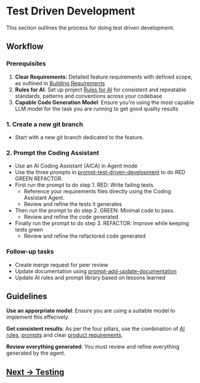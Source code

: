 # Test Driven Development

This section outlines the process for doing test driven development. 

## Workflow

### Prerequisites

1. **Clear Requirements**: Detailed feature requirements with defined scope, as outlined in [Building Requirements](building-requirements/README.md)
2. **Rules for AI**: Set up project [Rules for AI](../appendix/rules-for-ai) for consistent and repeatable standards, patterns and conventions across your codebase
3. **Capable Code Generation Model**: Ensure you're using the most capable LLM model for the task you are running to get good quality results

### 1. Create a new git branch

- Start with a new git branch dedicated to the feature.

### 2. Prompt the Coding Assistant

- Use an AI Coding Assistant (AICA) in Agent mode
- Use the three prompts in [prompt-test-driven-development](../appendix/prompt-library/development/prompt-test-driven-development.md) to do RED GREEN REFACTOR. 
- First run the prompt to do step 1. RED: Write failing tests. 
    - Reference your requirements files directly using the Coding Assistant Agent.
    - Review and refine the tests it generates
- Then run the prompt to do step 2. GREEN: Minimal code to pass. 
    - Review and refine the code generated
- Finally run the prompt to do step 3. REFACTOR: Improve while keeping tests green   
    - Review and refine the refactored code generated

### Follow-up tasks

- Create merge request for peer review
- Update documentation using [prompt-add-update-documentation](../appendix/prompt-library/documentation-writing/prompt-add-update-documentation.md)
- Update AI rules and prompt library based on lessons learned

## Guidelines

**Use an apporpriate model**: Ensure you are using a suitable model to implement this effecively.

**Get consistent results**: As per the four pillars, use the combination of [AI rules](../appendix/rules-for-ai), [prompts](../appendix/prompt-library) and clear [product requirements](building-requirements/README.md).

**Review everything generated**: You must review and refine everything generated by the agent.

## [Next -> Testing](testing.md)